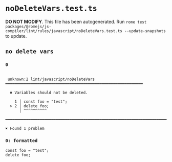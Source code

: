 # `noDeleteVars.test.ts`

**DO NOT MODIFY**. This file has been autogenerated. Run `rome test packages/@romejs/js-compiler/lint/rules/javascript/noDeleteVars.test.ts --update-snapshots` to update.

## `no delete vars`

### `0`

```

 unknown:2 lint/javascript/noDeleteVars ━━━━━━━━━━━━━━━━━━━━━━━━━━━━━━━━━━━━━━━━━━━━━━━━━━━━━━━━━━━━

  ✖ Variables should not be deleted.

    1 │ const foo = "test";
  > 2 │ delete foo;
      │ ^^^^^^^^^^

━━━━━━━━━━━━━━━━━━━━━━━━━━━━━━━━━━━━━━━━━━━━━━━━━━━━━━━━━━━━━━━━━━━━━━━━━━━━━━━━━━━━━━━━━━━━━━━━━━━━

✖ Found 1 problem

```

### `0: formatted`

```
const foo = "test";
delete foo;

```
